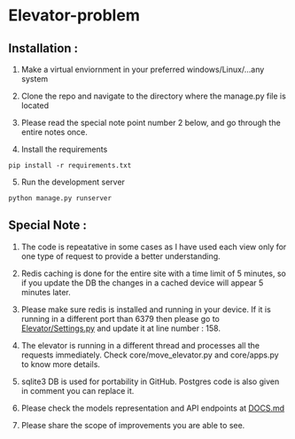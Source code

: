 # Elevator-problem

## Installation : 
1. Make a virtual enviornment in your preferred windows/Linux/...any system

2. Clone the repo and navigate to the directory where the manage.py file is located

3. Please read the special note point number 2 below, and go through the entire notes once.

4. Install the requirements
```
pip install -r requirements.txt
```
5. Run the development server
```
python manage.py runserver
```

## Special Note :

1. The code is repeatative in some cases as I have used each view only for one type of request to provide a better understanding.

2. Redis caching is done for the entire site with a time limit of 5 minutes, so if you update the DB the changes in a cached device will appear 5 minutes later.

3. Please make sure redis is installed and running in your device. If it is running in a different port than 6379 then please go to [Elevator/Settings.py](https://github.com/Akash-Kumar-Sen/Elevator-problem/blob/main/Elevator/settings.py) and update it at line number : 158.

4. The elevator is running in a different thread and processes all the requests immediately. Check core/move_elevator.py and core/apps.py to know more details.

5. sqlite3 DB is used for portability in GitHub. Postgres code is also given in comment you can replace it.

4. Please check the models representation and API endpoints at [DOCS.md](https://github.com/Akash-Kumar-Sen/Elevator-problem/blob/main/DOCS.md)

5. Please share the scope of improvements you are able to see.

